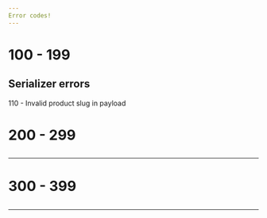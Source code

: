 ```yaml
---
Error codes!
---
```


# 100 - 199

## Serializer errors

110 - Invalid product slug in payload

# 200 - 299

##

---

# 300 - 399

##

---
